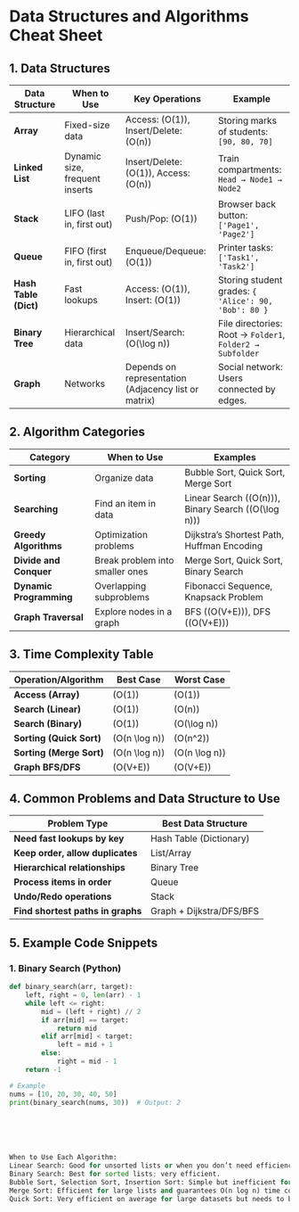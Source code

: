 # Data Structures and Algorithms Cheat Sheet

## 1. Data Structures

| **Data Structure** | **When to Use** | **Key Operations**                          | **Example**                                                                 |
|---------------------|-----------------|---------------------------------------------|-----------------------------------------------------------------------------|
| **Array**          | Fixed-size data | Access: \(O(1)\), Insert/Delete: \(O(n)\)   | Storing marks of students: `[90, 80, 70]`                                   |
| **Linked List**    | Dynamic size, frequent inserts | Insert/Delete: \(O(1)\), Access: \(O(n)\) | Train compartments: `Head → Node1 → Node2`                                 |
| **Stack**          | LIFO (last in, first out) | Push/Pop: \(O(1)\)                         | Browser back button: `['Page1', 'Page2']`                                   |
| **Queue**          | FIFO (first in, first out) | Enqueue/Dequeue: \(O(1)\)                 | Printer tasks: `['Task1', 'Task2']`                                         |
| **Hash Table (Dict)** | Fast lookups         | Access: \(O(1)\), Insert: \(O(1)\)         | Storing student grades: `{ 'Alice': 90, 'Bob': 80 }`                        |
| **Binary Tree**    | Hierarchical data | Insert/Search: \(O(\log n)\)               | File directories: Root → `Folder1`, `Folder2 → Subfolder`                  |
| **Graph**          | Networks         | Depends on representation (Adjacency list or matrix) | Social network: Users connected by edges.                                  |

## 2. Algorithm Categories

| **Category**            | **When to Use**                  | **Examples**                                                                 |
|--------------------------|----------------------------------|-----------------------------------------------------------------------------|
| **Sorting**             | Organize data                   | Bubble Sort, Quick Sort, Merge Sort                                         |
| **Searching**           | Find an item in data            | Linear Search (\(O(n)\)), Binary Search (\(O(\log n)\))                     |
| **Greedy Algorithms**   | Optimization problems           | Dijkstra’s Shortest Path, Huffman Encoding                                 |
| **Divide and Conquer**  | Break problem into smaller ones | Merge Sort, Quick Sort, Binary Search                                      |
| **Dynamic Programming** | Overlapping subproblems          | Fibonacci Sequence, Knapsack Problem                                       |
| **Graph Traversal**     | Explore nodes in a graph         | BFS (\(O(V+E)\)), DFS (\(O(V+E)\))                                         |

## 3. Time Complexity Table

| **Operation/Algorithm**         | **Best Case** | **Worst Case**    |
|----------------------------------|---------------|-------------------|
| **Access (Array)**              | \(O(1)\)      | \(O(1)\)          |
| **Search (Linear)**             | \(O(1)\)      | \(O(n)\)          |
| **Search (Binary)**             | \(O(1)\)      | \(O(\log n)\)     |
| **Sorting (Quick Sort)**        | \(O(n \log n)\)| \(O(n^2)\)        |
| **Sorting (Merge Sort)**        | \(O(n \log n)\)| \(O(n \log n)\)   |
| **Graph BFS/DFS**               | \(O(V+E)\)    | \(O(V+E)\)        |

## 4. Common Problems and Data Structure to Use

| **Problem Type**                  | **Best Data Structure** |
|-----------------------------------|--------------------------|
| **Need fast lookups by key**      | Hash Table (Dictionary)  |
| **Keep order, allow duplicates**  | List/Array               |
| **Hierarchical relationships**    | Binary Tree              |
| **Process items in order**        | Queue                   |
| **Undo/Redo operations**          | Stack                   |
| **Find shortest paths in graphs** | Graph + Dijkstra/DFS/BFS |

## 5. Example Code Snippets

### 1. Binary Search (Python)

```python
def binary_search(arr, target):
    left, right = 0, len(arr) - 1
    while left <= right:
        mid = (left + right) // 2
        if arr[mid] == target:
            return mid
        elif arr[mid] < target:
            left = mid + 1
        else:
            right = mid - 1
    return -1

# Example
nums = [10, 20, 30, 40, 50]
print(binary_search(nums, 30))  # Output: 2






When to Use Each Algorithm:
Linear Search: Good for unsorted lists or when you don’t need efficiency.
Binary Search: Best for sorted lists; very efficient.
Bubble Sort, Selection Sort, Insertion Sort: Simple but inefficient for large lists (O(n^2)). They can be good for small or nearly sorted data.
Merge Sort: Efficient for large lists and guarantees O(n log n) time complexity.
Quick Sort: Very efficient on average for large datasets but needs to be carefully implemented to avoid worst-case performance.

